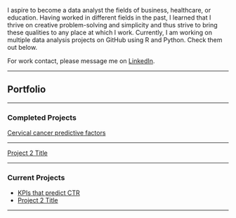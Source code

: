 I aspire to become a data analyst the fields of business, healthcare, or education. Having worked in different fields in the past, I learned that I thrive on creative problem-solving and simplicity and thus strive to bring these qualities to any place at which I work. Currently, I am working on multiple data analysis projects on GitHub using R and Python. Check them out below.

For work contact, please message me on [LinkedIn](https://www.linkedin.com/in/maiqha/). 

---

## Portfolio

---

### Completed Projects

[Cervical cancer predictive factors](http://maiqha.github.io/cervical-cancer-factors-with-R/)

---

[Project 2 Title](/pdf/sample_presentation.pdf)

---

### Current Projects

- [KPIs that predict CTR]()
- [Project 2 Title](http://example.com/)

---
